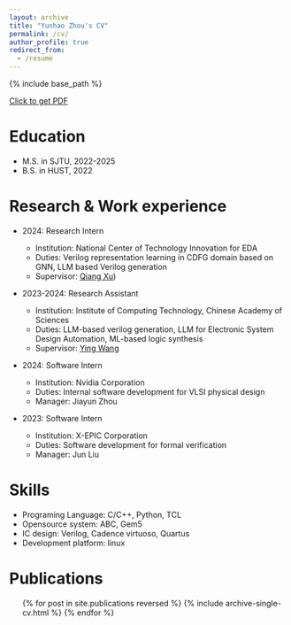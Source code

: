 ```yaml
---
layout: archive
title: "Yunhao Zhou's CV"
permalink: /cv/
author_profile: true
redirect_from:
  - /resume
---
```

{% include base_path %}

[Click to get PDF](https://yyh-sjtu.github.io/files/Resume_of_Yunhao_Zhou.pdf "Click to get PDF")

Education
======
* M.S. in SJTU, 2022-2025
* B.S. in HUST, 2022

Research & Work experience
======
* 2024: Research Intern
  * Institution: National Center of Technology Innovation for EDA
  * Duties: Verilog representation learning in CDFG domain based on GNN, LLM based Verilog generation
  * Supervisor: [Qiang Xu](https://www.cse.cuhk.edu.hk/people/faculty/qiang-xu/))
* 2023-2024: Research Assistant
  * Institution: Institute of Computing Technology, Chinese Academy of Sciences
  * Duties: LLM-based verilog generation, LLM for Electronic System Design Automation, ML-based logic synthesis
  * Supervisor: [Ying Wang](https://wangying-ict.github.io/ "Ying Wang")

* 2024: Software Intern
  * Institution: Nvidia Corporation
  * Duties: Internal software development for VLSI physical design
  * Manager: Jiayun Zhou

* 2023: Software Intern
  * Institution: X-EPIC Corporation
  * Duties: Software development for formal verification
  * Manager: Jun Liu
  
Skills
======
* Programing Language: C/C++, Python, TCL
* Opensource system: ABC, Gem5
* IC design: Verilog, Cadence virtuoso, Quartus
* Development platform: linux

Publications
======
  <ul>{% for post in site.publications reversed %}
    {% include archive-single-cv.html %}
  {% endfor %}</ul>
  
